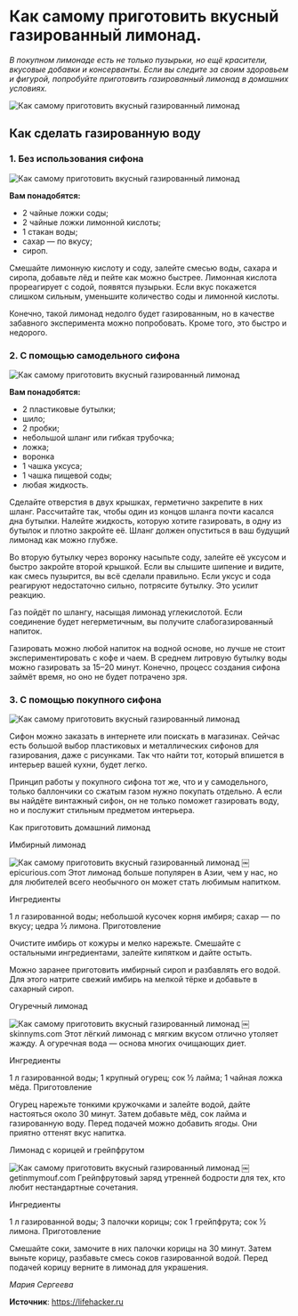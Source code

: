 # Как самому приготовить вкусный газированный лимонад.

_В покупном лимонаде есть не только пузырьки, но ещё красители, вкусовые добавки и консерванты. Если вы следите за своим здоровьем и фигурой, попробуйте приготовить газированный лимонад в домашних условиях._

![Как самому приготовить вкусный газированный лимонад](/images/Kulinar/Napitki/howto-limonade_01.jpg 'Как самому приготовить вкусный газированный лимонад')

## Как сделать газированную воду

### 1. Без использования сифона

![Как самому приготовить вкусный газированный лимонад](/images/Kulinar/Napitki/howto-limonade_02.jpg 'Как самому приготовить вкусный газированный лимонад')

**Вам понадобятся:**

- 2 чайные ложки соды;
- 2 чайные ложки лимонной кислоты;
- 1 стакан воды;
- сахар — по вкусу;
- сироп.

Смешайте лимонную кислоту и соду, залейте смесью воды, сахара и сиропа, добавьте лёд и пейте как можно быстрее. Лимонная кислота прореагирует с содой, появятся пузырьки. Если вкус покажется слишком сильным, уменьшите количество соды и лимонной кислоты.

Конечно, такой лимонад недолго будет газированным, но в качестве забавного эксперимента можно попробовать. Кроме того, это быстро и недорого.

### 2. С помощью самодельного сифона

![Как самому приготовить вкусный газированный лимонад](/images/Kulinar/Napitki/howto-limonade_03.jpg 'Как самому приготовить вкусный газированный лимонад')

**Вам понадобятся:**

- 2 пластиковые бутылки;
- шило;
- 2 пробки;
- небольшой шланг или гибкая трубочка;
- ложка;
- воронка
- 1 чашка уксуса;
- 1 чашка пищевой соды;
- любая жидкость.

Сделайте отверстия в двух крышках, герметично закрепите в них шланг. Рассчитайте так, чтобы один из концов шланга почти касался дна бутылки. Налейте жидкость, которую хотите газировать, в одну из бутылок и плотно закройте её. Шланг должен опуститься в ваш будущий лимонад как можно глубже.

Во вторую бутылку через воронку насыпьте соду, залейте её уксусом и быстро закройте второй крышкой. Если вы слышите шипение и видите, как смесь пузырится, вы всё сделали правильно. Если уксус и сода реагируют недостаточно сильно, потрясите бутылку. Это усилит реакцию.

Газ пойдёт по шлангу, насыщая лимонад углекислотой. Если соединение будет негерметичным, вы получите слабогазированный напиток.

Газировать можно любой напиток на водной основе, но лучше не стоит экспериментировать с кофе и чаем. В среднем литровую бутылку воды можно газировать за 15–20 минут. Конечно, процесс создания сифона займёт время, но оно не будет потрачено зря.

### 3. С помощью покупного сифона

![Как самому приготовить вкусный газированный лимонад](/images/Kulinar/Napitki/howto-limonade_04.jpg 'Как самому приготовить вкусный газированный лимонад')

Сифон можно заказать в интернете или поискать в магазинах. Сейчас есть большой выбор пластиковых и металлических сифонов для газирования, даже с рисунками. Так что найти тот, который впишется в интерьер вашей кухни, будет легко.

Принцип работы у покупного сифона тот же, что и у самодельного, только баллончики со сжатым газом нужно покупать отдельно. А если вы найдёте винтажный сифон, он не только поможет газировать воду, но и послужит стильным предметом интерьера.

Как приготовить домашний лимонад

Имбирный лимонад

![Как самому приготовить вкусный газированный лимонад](/images/Kulinar/Napitki/howto-limonade_05.jpg 'Как самому приготовить вкусный газированный лимонад')
￼
epicurious.com
Этот лимонад больше популярен в Азии, чем у нас, но для любителей всего необычного он может стать любимым напитком.

Ингредиенты

1 л газированной воды;
небольшой кусочек корня имбиря;
сахар — по вкусу;
цедра ½ лимона.
Приготовление

Очистите имбирь от кожуры и мелко нарежьте. Смешайте с остальными ингредиентами, залейте кипятком и дайте остыть.

Можно заранее приготовить имбирный сироп и разбавлять его водой. Для этого натрите свежий имбирь на мелкой тёрке и добавьте в сахарный сироп.

Огуречный лимонад

![Как самому приготовить вкусный газированный лимонад](/images/Kulinar/Napitki/howto-limonade_06.jpg 'Как самому приготовить вкусный газированный лимонад')
￼
skinnyms.com
Этот лёгкий лимонад с мягким вкусом отлично утоляет жажду. А огуречная вода — основа многих очищающих диет.

Ингредиенты

1 л газированной воды;
1 крупный огурец;
сок ½ лайма;
1 чайная ложка мёда.
Приготовление

Огурец нарежьте тонкими кружочками и залейте водой, дайте настояться около 30 минут. Затем добавьте мёд, сок лайма и газированную воду. Перед подачей можно добавить ягоды. Они приятно оттенят вкус напитка.

Лимонад с корицей и грейпфрутом

![Как самому приготовить вкусный газированный лимонад](/images/Kulinar/Napitki/howto-limonade_07.jpg 'Как самому приготовить вкусный газированный лимонад')
￼
getinmymouf.com
Грейпфрутовый заряд утренней бодрости для тех, кто любит нестандартные сочетания.

Ингредиенты

1 л газированной воды;
3 палочки корицы;
сок 1 грейпфрута;
сок ½ лимона.
Приготовление

Смешайте соки, замочите в них палочки корицы на 30 минут. Затем выньте корицу, разбавьте смесь соков газированной водой. Перед подачей корицу верните в лимонад для украшения.

_Мария Сергеева_

**Источник**: https://lifehacker.ru
